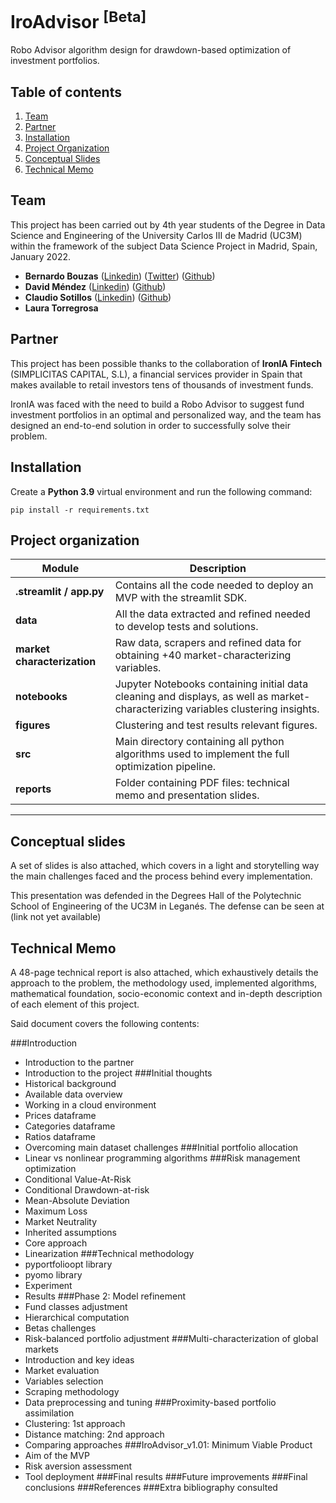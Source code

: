 # IroAdvisor <sup>[Beta]
Robo Advisor algorithm design for drawdown-based optimization of investment portfolios.

## Table of contents
1. [Team](#team)
2. [Partner](#partner)
3. [Installation](#api-wrappers)
4. [Project Organization](#project-organization)
5. [Conceptual Slides](#conceptual-slides)
5. [Technical Memo](#technical-memo)


## Team
This project has been carried out by 4th year students of the Degree in Data Science and Engineering of the University Carlos III de Madrid (UC3M) within the framework of the subject Data Science Project in Madrid, Spain, January 2022.

* **Bernardo Bouzas** ([Linkedin](https://www.linkedin.com/in/bbouzas/)) ([Twitter](https://www.twitter.com/berniBZS/)) ([Github](https://github.com/berniBZS))
* **David Méndez** ([Linkedin](https://www.linkedin.com/in/david-m%C3%A9ndez-encinas-4313221b4/)) ([Github](https://github.com/berniBZS))
* **Claudio Sotillos** ([Linkedin](https://www.linkedin.com/in/claudio-sotillos-peceroso-a1a240217/)) ([Github](https://github.com/berniBZS))
* **Laura Torregrosa**

## Partner
This project has been possible thanks to the collaboration of **IronIA Fintech** (SIMPLICITAS CAPITAL, S.L), a financial services provider in Spain that makes available to retail investors tens of thousands of investment funds.

IronIA was faced with the need to build a Robo Advisor to suggest fund investment portfolios in an optimal and personalized way, and the team has designed an end-to-end solution in order to successfully solve their problem. 



## Installation
Create a **Python 3.9** virtual environment and run the following command:
```
pip install -r requirements.txt
```

## Project organization

| Module                            | Description                                                              |
|-----------------------------------|--------------------------------------------------------------------------|
| **.streamlit / app.py**              | Contains all the code needed to deploy an MVP with the streamlit SDK.                                   |
| **data**                   | All the data extracted and refined needed to develop tests and solutions.                                                              |
| **market characterization**                  | Raw data, scrapers and refined data for obtaining +40 market-characterizing variables.                                                           |
| **notebooks**    | Jupyter Notebooks containing initial data cleaning and  displays, as well as market-characterizing variables clustering insights.                                              |
| **figures**    | Clustering and test results relevant figures.                                              |
| **src**               | Main directory containing all python algorithms used to implement the full optimization pipeline.                                                         |
| **reports**               | Folder containing PDF files: technical memo and presentation slides.                                                         |
------------------------------------------------------------

## Conceptual slides 

A set of slides is also attached, which covers in a light and storytelling way the main challenges faced and the process behind every implementation.

This presentation was defended in the Degrees Hall of the Polytechnic School of Engineering of the UC3M in Leganés. The defense can be seen at (link not yet available)

## Technical Memo

A 48-page technical report is also attached, which exhaustively details the approach to the problem, the methodology used, implemented algorithms, mathematical foundation, socio-economic context and in-depth description of each element of this project.

Said document covers the following contents:

###Introduction
* Introduction to the partner 
* Introduction to the project
###Initial thoughts
* Historical background
* Available data overview
* Working in a cloud environment
* Prices dataframe
* Categories dataframe
* Ratios dataframe
* Overcoming main dataset challenges
###Initial portfolio allocation
* Linear vs nonlinear programming algorithms
###Risk management optimization
* Conditional Value-At-Risk
* Conditional Drawdown-at-risk
* Mean-Absolute Deviation
* Maximum Loss
* Market Neutrality
* Inherited assumptions
* Core approach
* Linearization
###Technical methodology
* pyportfolioopt library
* pyomo library
* Experiment
* Results 
###Phase 2: Model refinement
* Fund classes adjustment
* Hierarchical computation
* Betas challenges
* Risk-balanced portfolio adjustment
###Multi-characterization of global markets 
* Introduction and key ideas
* Market evaluation
* Variables selection
* Scraping methodology
* Data preprocessing and tuning
###Proximity-based portfolio assimilation 
* Clustering: 1st approach
* Distance matching: 2nd approach 
* Comparing approaches
###IroAdvisor_v1.01: Minimum Viable Product 
* Aim of the MVP
* Risk aversion assessment
* Tool deployment
###Final results
###Future improvements
###Final conclusions
###References
###Extra bibliography consulted